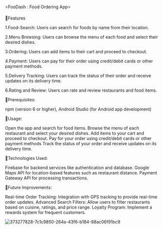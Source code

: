
⭐FooDash : Food Ordering App⭐


🔸Features

1.Food-Search: Users can search for foods by name from their location.

2.Menu Browsing: Users can browse the menu of each food and select their desired dishes.

3.Ordering: Users can add items to their cart and proceed to checkout.

4.Payment: Users can pay for their order using credit/debit cards or other payment methods.

5.Delivery Tracking: Users can track the status of their order and receive updates on its delivery time.

6.Rating and Review: Users can rate and review restaurants and food items.


🔸Prerequisites:


npm (version 6 or higher),
Android Studio (for Android app development)

🔸Usage:

Open the app and search for food items.
Browse the menu of each restaurant and select your desired dishes.
Add items to your cart and proceed to checkout.
Pay for your order using credit/debit cards or other payment methods
Track the status of your order and receive updates on its delivery time.


🔸Technologies Used:

Firebase for backend services like authentication and database.
Google Maps API for location-based features such as restaurant distance.
Payment Gateway API for processing transactions.


🔸Future Improvements:

Real-time Order Tracking: Integration with GPS tracking to provide real-time order updates.
Advanced Search Filters: Allow users to filter restaurants based on cuisine, ratings, and price range.
Loyalty Program: Implement a rewards system for frequent customers.



![373277828-7c1c9850-264a-43f6-b184-88ac06f91bc9](https://github.com/user-attachments/assets/50d6bc60-9607-4f0d-ad87-1cfca85418ae)
